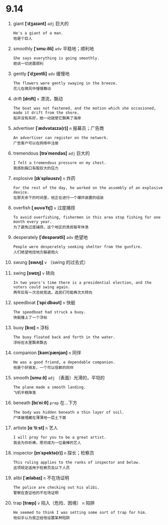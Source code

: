 # 9.14

1. giant **[ˈdʒaɪənt]** `adj` 巨大的

   ```
   He's a giant of a man.
   他是个巨人
   ```

2. smoothly **[ˈsmuːðli]** `adv` 平稳地；顺利地

   ```
   She says everything is going smoothly.
   她说一切进展顺利
   ```

3. gently **[ˈdʒentli]** `adv` 缓慢地

   ```
   The flowers were gently swaying in the breeze.
   花儿在微风中慢慢舞动
   ```

4. drift **[drɪft]** `v` 漂流，飘动

   ```
   The boat was not fastened, and the motion which she occasioned, made it drift from the shore.
   船并没有系好，她一动就使它飘离了海岸
   ```

5. advertiser **[ˈædvətaɪzə(r)]** `n` 报幕员；广告商

   ```
   An advertiser can register on the network.
   广告客户可以在网络中注册
   ```

6. tremendous **[trəˈmendəs]** `adj` 巨大的

   ```
   I felt a tremendous pressure on my chest.
   我感到胸口有股巨大的压力
   ```

7. explosive **[ɪkˈspləʊsɪv]** `n` 炸药

   ```
   For the rest of the day, he worked on the assembly of an explosive device.
   在那天余下的时间里，他正在进行一个爆炸装置的组装
   ```

8. overfish **[ˌəʊvəˈfɪʃ]** `v` 过度捕捞

   ```
   To avoid overfishing, fishermen in this area stop fishing for one month every year.
   为了避免过度捕捞，这个地区的渔民每年休渔
   ```

9. desperately **[ˈdespərətli]** `adv` 绝望地

   ```
   People were desperately seeking shelter from the gunfire.
   人们绝望地找地方躲避炮火
   ```

10. swung **[swʌŋ]** `v` （swing 的过去式）

11. swing **[swɪŋ]** `v` 转向

    ```
    In two years's time there is a presidential election, and the voters could swing again.
    两年后有一次总统竞选，选民们可能再次大转向
    ```

12. speedboat **[ˈspiːdbəʊt]** `n` 快艇

    ```
    The speedboat had struck a buoy.
    快艇撞上了一个浮标
    ```

13. buoy **[bɔɪ]** `n` 浮标

    ```
    The buoy floated back and forth in the water.
    浮标在水里飘来飘去
    ```

14. companion **[kəmˈpænjən]** `n` 同伴

    ```
    He was a good friend, a dependable companion.
    他是个好朋友，一个可以信赖的同伴
    ```

15. smooth **[smuːð]** `adj` （表面）光滑的，平坦的

    ```
    The plane made a smooth landing.
    飞机平稳降落
    ```

16. beneath **[bɪˈniːθ]** `prep` 在...下方

    ```
    The body was hidden beneath a thin layer of soil.
    尸体被埋藏在薄薄地一层土下面
    ```

17. artiste **[ɑːˈtiːst]** `n` 艺人

    ```
    I will pray for you to be a great artist.
    我会为你祈祷，愿你成为一位最棒的艺人
    ```

18. inspector **[ɪnˈspektə(r)]** `n` 探长；检察员

    ```
    This ruling applies to the ranks of inspector and below.
    这项规定适用于检察员及以下人员
    ```

19. alibi **[ˈæləbaɪ]** `n` 不在场证明

    ```
    The police are checking out his alibi.
    警察在查证他的不在场证明
    ```

20. trap **[træp]** `v` 陷入（危险、困境） `n` 陷阱
    ```
    He seemed to think I was setting some sort of trap for him.
    他似乎认为我正给他设置某种陷阱
    ```
